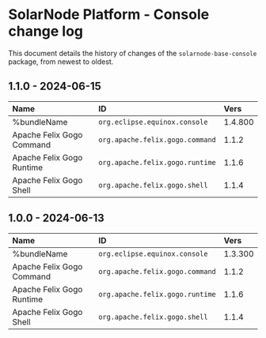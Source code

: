 # SolarNode Platform - Console change log

This document details the history of changes of the `solarnode-base-console` package, from newest to
oldest.

## 1.1.0 - 2024-06-15

| Name                      | ID                              | Vers    |
|:--------------------------|:--------------------------------|:--------|
| %bundleName               | `org.eclipse.equinox.console`   | 1.4.800 |
| Apache Felix Gogo Command | `org.apache.felix.gogo.command` | 1.1.2   |
| Apache Felix Gogo Runtime | `org.apache.felix.gogo.runtime` | 1.1.6   |
| Apache Felix Gogo Shell   | `org.apache.felix.gogo.shell`   | 1.1.4   |


## 1.0.0 - 2024-06-13

| Name                      | ID                              | Vers    |
|:--------------------------|:--------------------------------|:--------|
| %bundleName               | `org.eclipse.equinox.console`   | 1.3.300 |
| Apache Felix Gogo Command | `org.apache.felix.gogo.command` | 1.1.2   |
| Apache Felix Gogo Runtime | `org.apache.felix.gogo.runtime` | 1.1.6   |
| Apache Felix Gogo Shell   | `org.apache.felix.gogo.shell`   | 1.1.4   |
